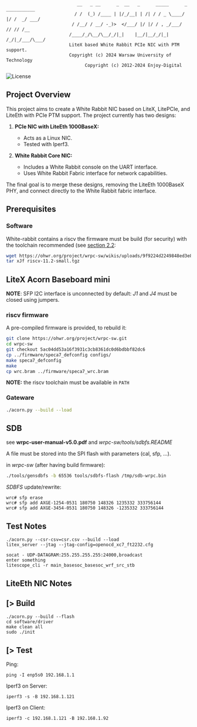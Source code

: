 ```
                           __   _ __      _  __   _      _____      _  ___________
                          / /  (_) /____ | |/_/__| | /| / / _ \____/ |/ /  _/ ___/
                         / /__/ / __/ -_)>  </___/ |/ |/ / , _/___/    // // /__
                        /____/_/\__/\__/_/|_|    |__/|__/_/|_|   /_/|_/___/\___/
                        LiteX based White Rabbit PCIe NIC with PTM support.
                        Copyright (c) 2024 Warsaw University of Technology
                              Copyright (c) 2012-2024 Enjoy-Digital
```

![License](https://img.shields.io/badge/License-BSD%202--Clause-orange.svg)

## Project Overview

This project aims to create a White Rabbit NIC based on LiteX, LitePCIe, and LiteEth with PCIe PTM support. The project currently has two designs:

1. **PCIe NIC with LiteEth 1000BaseX:**
   - Acts as a Linux NIC.
   - Tested with Iperf3.

2. **White Rabbit Core NIC:**
   - Includes a White Rabbit console on the UART interface.
   - Uses White Rabbit Fabric interface for network capabilities.

The final goal is to merge these designs, removing the LiteEth 1000BaseX PHY, and connect directly to the White Rabbit fabric interface.

## Prerequisites

### Software

White-rabbit contains a riscv the firmware must be build (for security) with
the toolchain recommended (see [section 2.2](https://ohwr.org/project/wr-cores/wikis/uploads/7cf8d2161b6e5fa86348455bbd022196/wrpc-user-manual-v5.0.pdf):


```bash
wget https://ohwr.org/project/wrpc-sw/wikis/uploads/9f9224d2249848ed3e854636de9c08dc/riscv-11.2-small.tgz
tar xJf riscv-11.2-small.tgz
```

## LiteX Acorn Baseboard mini

**NOTE**: SFP I2C interface is unconnected by default: *J1* and *J4* must be
closed using jumpers.

### riscv firmware

A pre-compiled firmware is provided, to rebuild it:

```bash
git clone https://ohwr.org/project/wrpc-sw.git
cd wrpc-sw
git checkout 5ac04dd53a16f3931c3cb8361dc0d6bdbbf82dc6
cp ../firmware/speca7_defconfig configs/
make speca7_defconfig
make
cp wrc.bram ../firmware/speca7_wrc.bram
```
**NOTE:** the riscv toolchain must be available in `PATH`

### Gateware
```bash
./acorn.py --build --load
```

## SDB

see **wrpc-user-manual-v5.0.pdf** and *wrpc-sw/tools/sdbfs.README*

A file must be stored into the SPI flash with parameters (cal, sfp, ...).

in *wrpc-sw* (after having build firmware):

```bash
./tools/gensdbfs -b 65536 tools/sdbfs-flash /tmp/sdb-wrpc.bin
```

*SDBFS* update/rewrite:
```
wrc# sfp erase
wrc# sfp add AXGE-1254-0531 180750 148326 1235332 333756144
wrc# sfp add AXGE-3454-0531 180750 148326 -1235332 333756144
```

## Test Notes

```
./acorn.py --csr-csv=csr.csv --build --load
litex_server --jtag --jtag-config=openocd_xc7_ft2232.cfg

socat - UDP-DATAGRAM:255.255.255.255:24000,broadcast
enter something
litescope_cli -r main_basesoc_basesoc_wrf_src_stb
```

## LiteEth NIC Notes

[> Build
--------

```
./acorn.py --build --flash
cd software/driver
make clean all
sudo ./init
```
[> Test
--------

Ping:
```
ping -I enp5s0 192.168.1.1
```

Iperf3 on Server:
```
iperf3 -s -B 192.168.1.121

```

Iperf3 on Client:
```
iperf3 -c 192.168.1.121 -B 192.168.1.92

```
